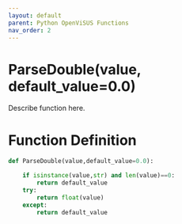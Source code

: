 ```yaml
---
layout: default
parent: Python OpenViSUS Functions
nav_order: 2
---
```


# ParseDouble(value, default_value=0.0)

Describe function here.

# Function Definition

```python
def ParseDouble(value,default_value=0.0):

	if isinstance(value,str) and len(value)==0:
		return default_value
	try:
		return float(value)
	except:
		return default_value
```